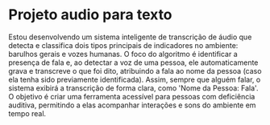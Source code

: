 # Projeto audio para texto

Estou desenvolvendo um sistema inteligente de transcrição de áudio que detecta e classifica dois tipos principais de indicadores no ambiente: barulhos gerais e vozes humanas. O foco do algoritmo é identificar a presença de fala e, ao detectar a voz de uma pessoa, ele automaticamente grava e transcreve o que foi dito, atribuindo a fala ao nome da pessoa (caso ela tenha sido previamente identificada). Assim, sempre que alguém falar, o sistema exibirá a transcrição de forma clara, como 'Nome da Pessoa: Fala'. O objetivo é criar uma ferramenta acessível para pessoas com deficiência auditiva, permitindo a elas acompanhar interações e sons do ambiente em tempo real.
